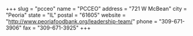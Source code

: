 +++
slug = "pcceo"
name = "PCCEO"
address = "721 W McBean"
city = "Peoria"
state = "IL"
postal = "61605"
website = "http://www.peoriafoodbank.org/leadership-team/"
phone = "309-671-3906"
fax = "309-671-3925"
+++
